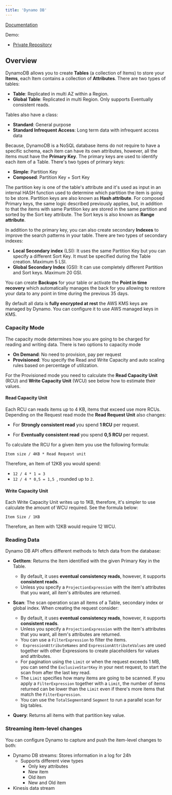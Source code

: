 ```yaml
---
title: 'Dynamo DB'
---
```


[Documentation](https://docs.aws.amazon.com/dynamodb/)

Demo:

- [Private Repository](https://github.com/RRoggia/aws-workloads/tree/main/dynamodb)

## Overview

DynamoDB allows you to create **Tables** (a collection of Items) to store your **Items**, each Item contains a collection of **Attributes**. There are two types of tables:

- **Table**: Replicated in multi AZ within a Region.
- **Global Table**:  Replicated in multi Region. Only supports Eventually consistent reads.

Tables also have a class:

- **Standard**: General purpose
- **Standard Infrequent Access**: Long term data with infrequent access data

Because, DynamoDB is a NoSQL database items do not require to have a specific schema, each item can have its own attributes, however, all the items must have the **Primary Key**. The primary keys are used to identify each item of a Table. There's two types of primary keys:

- **Simple**: Partition Key
- **Composed**: Partition Key + Sort Key

The partition key is one of the table's attribute and it's used as input in an internal HASH function used to determine which partition the item is going to be store. Partition keys are also known as **Hash attribute**. For composed Primary keys, the same logic described previously applies, but, in addition to that the items with same Partition key are stored in the same partition and sorted by the Sort key attribute. The Sort keys is also known as **Range attribute**.

In addition to the primary key, you can also create secondary **Indexes** to improve the search patterns in your table. There are two types of secondary indexes:

- **Local Secondary index** (LSI): It uses the same Partition Key but you can specify a different Sort Key. It must be specified during the Table creation. Maximum 5 LSI.
- **Global Secondary Index** (GSI): It can use completely different Partition and Sort keys. Maximum 20 GSI.

You can create **Backups** for your table or activate the **Point in time recovery** which automatically manages the back for you allowing to restore your data to any point in time during the previous 35 days.

By default all data is **fully encrypted at rest** the AWS KMS keys are managed by Dynamo. You can configure it to use AWS managed keys in KMS.

### Capacity Mode

The capacity mode determines how you are going to be charged for reading and writing data. There is two options to capacity mode

- **On Demand**: No need to provision, pay per request
- **Provisioned**: You specify the Read and Write Capacity and auto scaling rules based on percentage of utilization.

For the Provisioned mode you need to calculate the **Read Capacity Unit** (RCU) and **Write Capacity Unit** (WCU) see below how to estimate their values.

#### Read Capacity Unit

Each RCU can reads items up to 4 KB, items that exceed use more RCUs. Depending on the Request read mode the **Read Request Unit** also changes:

- For **Strongly consistent read** you spend **1 RCU** per request.

- For **Eventually consistent read** you spend **0,5 RCU** per request.

To calculate the RCU for a given item you use the following formula:

`Item size / 4KB * Read Request unit `

Therefore, an Item of 12KB you would spend:

- `12 / 4 * 1 = 3`
- `12 / 4 * 0,5 = 1,5 `, rounded up to `2`.

#### Write Capacity Unit

Each Write Capacity Unit writes up to 1KB, therefore, it's simpler to use calculate the amount of WCU required. See the formula below:

`Item Size / 1KB`

Therefore, an Item with 12KB would require 12 WCU.

### Reading Data

Dynamo DB API offers different methods to fetch data from the database:

- **GetItem**: Returns the Item identified with the given Primary Key in the Table.
  - By default, it uses **eventual consistency reads**, however, it supports **consistent reads**.
  - Unless you specify a `ProjectionExpression` with the item's attributes that you want, all item's attributes are returned.

- **Scan**: The scan operation scan all items of a Table, secondary index or global index. When creating the request consider:
  - By default, it uses **eventual consistency reads**, however, it supports **consistent reads**.
  - Unless you specify a `ProjectionExpression` with the item's attributes that you want, all item's attributes are returned.
  - You can use a  `FilterExpression` to filter the items. 
  - ` ExpressionAttributeNames` and `ExpressionAttributeValues` are used together with other Expressions to create placeholders for values and attributes.
  - For pagination using the `Limit` or when the request exceeds 1 MB, you can send the `ExclusiveStartKey` in your next request, to start the scan from after the last key read.
  - The `Limit` specifies how many items are going to be scanned. If you apply a `FilterExpression` together with a `Limit`, the number of items returned can be lower than the `Limit` even if there's more items that match the `FilterExpression`.
  - You can use the `TotalSegment`and `Segment` to run a parallel scan for big tables.

- **Query**: Returns all items with that partition key value. 

### Streaming item-level changes

You can configure Dynamo to capture and push the item-level changes to both:

- Dynamo DB streams: Stores information in a log for 24h
  - Supports different view types
    - Only key attributes
    - New item
    - Old item
    - New and Old item
- Kinesis data stream

